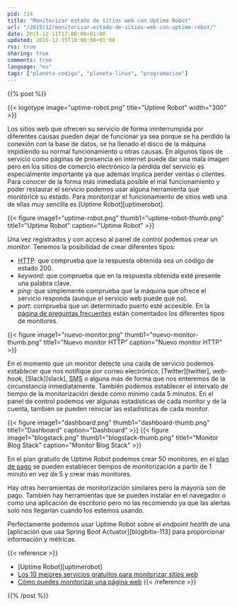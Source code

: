 ```yaml
---
pid: 114
title: "Monitorizar estado de sitios web con Uptime Robot"
url: "/2015/12/monitorizar-estado-de-sitios-web-con-uptime-robot/"
date: 2015-12-11T17:00:00+01:00
updated: 2015-12-15T18:00:00+01:00
rss: true
sharing: true
comments: true
language: "es"
tags: ["planeta-codigo", "planeta-linux", "programacion"]
---
```


{{% post %}}

{{< logotype image="uptime-robot.png" title="Uptime Robot" width="300" >}}

Los sitios web que ofrecen su servicio de forma ininterrumpida por diferentes causas pueden dejar de funcionar ya sea porque se ha perdido la conexión con la base de datos, se ha llenado el disco de la máquina impidiendo su normal funcionamiento u otras causas. En algunos tipos de servicio como páginas de presencia en internet puede dar una mala imagen pero en los sitios de comercio electrónico la pérdida del servicio es especialmente importante ya que además implica perder ventas o clientes. Para conocer de la forma más inmediata posible el mal funcionamiento y poder restaurar el servicio podemos usar alguna herramienta que monitorice su estado. Para monitorizar el funcionamiento de sitios web una de ellas muy sencilla es [Uptime Robot][uptimerobot].

<div class="media">
    {{< figure
        image1="uptime-robot.png" thumb1="uptime-robot-thumb.png" title1="Uptime Robot"
        caption="Uptime Robot" >}}
</div>

Una vez registrados y con acceso al panel de control podemos crear un _monitor_. Tenemos la posibilidad de crear diferentes tipos:

* <abbr title="Hypertext Transfer Protocol">HTTP</abbr>: que comprueba que la respuesta obtenida sea un código de estado 200.
* _keyword_: que comprueba que en la respuesta obtenida esté presente una palabra clave.
* _ping_: que simplemente comprueba que la máquina que ofrece el servicio responda (aunque el servicio web puede que no).
* _port_: comprueba que un determinado puerto esté accesible. En la [página de preguntas frecuentes](https://uptimerobot.com/faq) están comentados los diferentes tipos de monitores.

<div class="media">
    {{< figure
        image1="nuevo-monitor.png" thumb1="nuevo-monitor-thumb.png" title1="Nuevo monitor HTTP"
        caption="Nuevo monitor HTTP" >}}
</div>

En el momento que un monitor detecte una caída de servicio podemos establecer que nos notifique por correo electrónico, [Twitter][twitter], _web-hook_, [Slack][slack], <abbr title="Short Message Service">SMS</abbr> o alguna más de forma que nos enteremos de la circunstancia inmediatamente. También podemos establecer el intervalo de tiempo de la monitorización desde como mínimo cada 5 minutos. En el panel de control podemos ver algunas estadísticas de cada monitor y de la cuenta, también se pueden reiniciar las estadísticas de cada monitor.

<div class="media">
    {{< figure
        image1="dashboard.png" thumb1="dashboard-thumb.png" title1="Dashboard"
        caption="Dashboard" >}}
    {{< figure
        image1="blogstack.png" thumb1="blogstack-thumb.png" title1="Monitor Blog Stack"
        caption="Monitor Blog Stack" >}}
</div>

En el plan gratuito de Uptime Robot podemos crear 50 monitores, en el [plan de pago](http://uptimerobot.com/pricing) se pueden establecer tiempos de monitorización a partir de 1 minuto en vez de 5 y crear más monitores.

Hay otras herramientas de monitorización similares pero la mayoría son de pago. También hay herramientas que se pueden instalar en el navegador o como una aplicación de escritorio pero no las recomiendo ya que las alertas solo nos llegarían cuando los estemos usando.

Perfectamente podemos usar Uptime Robot sobre el _endpoint_ _health_ de una [aplicación que usa Spring Boot Actuator][blogbitix-113] para proporcionar información y métricas.

{{< reference >}}
* [Uptime Robot][uptimerobot]
* [Los 10 mejores servicios gratuitos para monitorizar sitios web](http://www.herramientas10.com/10-servicios-gratuitos-monitorizar-sitios-web_155.html)
* [Cómo puedes monitorizar una página web](http://papelesdeinteligencia.com/como-puedes-monitorizar-una-pagina-web/)
{{< /reference >}}

{{% /post %}}
